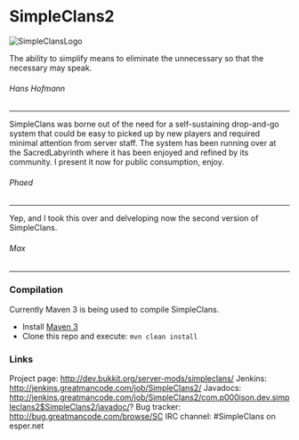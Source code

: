# SimpleClans2

![SimpleClansLogo](http://sacredlabyrinth.net/store/sc_logo.png)


The ability to simplify means to eliminate the unnecessary so that the necessary may speak.

###### Hans Hofmann
---

SimpleClans was borne out of the need for a self-sustaining drop-and-go system that could be easy to picked up by new players and required minimal attention from server staff. The system has been running over at the SacredLabyrinth where it has been enjoyed and refined by its community. I present it now for public consumption, enjoy.
 
###### Phaed
---

Yep, and I took this over and delveloping now the second version of SimpleClans.

###### Max
---

### Compilation
Currently Maven 3 is being used to compile SimpleClans.

* Install [Maven 3](http://maven.apache.org/download.html)
* Clone this repo and execute: `mvn clean install`

### Links
Project page: http://dev.bukkit.org/server-mods/simpleclans/
Jenkins: http://jenkins.greatmancode.com/job/SimpleClans2/
Javadocs: http://jenkins.greatmancode.com/job/SimpleClans2/com.p000ison.dev.simpleclans2$SimpleClans2/javadoc/?
Bug tracker: http://bug.greatmancode.com/browse/SC
IRC channel: #SimpleClans on esper.net